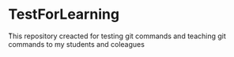 # TestForLearning
ٰThis repository creacted for testing git commands and teaching git commands to my students and coleagues
